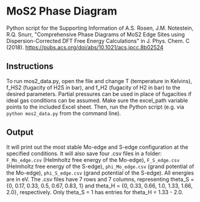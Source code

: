 # MoS2 Phase Diagram

Python script for the Supporting Information of A.S. Rosen, J.M. Notestein, R.Q. Snurr, "Comprehensive Phase Diagrams of MoS2 Edge Sites using Dispersion-Corrected DFT Free Energy Calculations" in J. Phys. Chem. C (2018). https://pubs.acs.org/doi/abs/10.1021/acs.jpcc.8b02524

## Instructions
To run mos2_data.py, open the file and change T (temperature in Kelvins), f_HS2 (fugacity of H2S in bar), and f_H2 (fugacity of H2 in bar) to the desired parameters. Partial pressures can be used in place of fugacities if ideal gas conditions can be assumed. Make sure the excel_path variable points to the included Excel sheet. Then, run the Python script (e.g. via `python mos2_data.py` from the command line). 

## Output
It will print out the most stable Mo-edge and S-edge configuration at the specified conditions. It will also save four .csv files in a folder: `F_Mo_edge.csv` (Helmholtz free energy of the Mo-edge), `F_S_edge.csv` (Helmholtz free energy of the S-edge), `phi_Mo_edge.csv` (grand potential of the Mo-edge), `phi_S_edge.csv` (grand potential of the S-edge). All energies are in eV. The .csv files have 7 rows and 7 columns, representing theta_S = {0, 0.17, 0.33, 0.5, 0.67, 0.83, 1} and theta_H = {0, 0.33, 0.66, 1.0, 1.33, 1.66, 2.0}, respectively. Only theta_S = 1 has entries for theta_H = 1.33 - 2.0.
